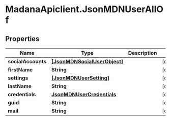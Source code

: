 # MadanaApiclient.JsonMDNUserAllOf

## Properties

Name | Type | Description | Notes
------------ | ------------- | ------------- | -------------
**socialAccounts** | [**[JsonMDNSocialUserObject]**](JsonMDNSocialUserObject.md) |  | [optional] 
**firstName** | **String** |  | [optional] 
**settings** | [**[JsonMDNUserSetting]**](JsonMDNUserSetting.md) |  | [optional] 
**lastName** | **String** |  | [optional] 
**credentials** | [**JsonMDNUserCredentials**](JsonMDNUserCredentials.md) |  | [optional] 
**guid** | **String** |  | [optional] 
**mail** | **String** |  | [optional] 


